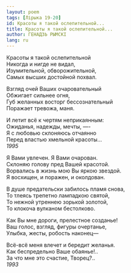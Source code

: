 ```yaml
---
layout: poem
tags: [Лірыка 19-20]
id: Красоты я такой ослепительной...
title: Красоты я такой ослепительной...
author: ГЕНАДЗЬ РЫМСКІ
lang: ru
---
```



Красоты я такой ослепительной  
Никогда и нигде не видал,  
Изумительной, обворожительной,  
Самых высших достойной похвал.  

Взгляд очей Ваших очаровательный  
Обжигает сильнее огня,  
Губ желанных восторг бессознательный  
Поражает тревожа, маня.  

И летит всё к чертям неприкаянным:  
Ожиданья, надежды, мечты, —-  
Я с любовью склоняюсь отчаянно  
Перед властью хмельной красоты...  
*1995*  

Я Вами увлечен. Я Вами очарован.  
Склоняю голову пред Вашей красотой.  
Ворвались в жизнь мою Вы яркою звездой.  
Я восхищен, и поражен, и околдован.  

В душе предательски забилось пламя снова,  
То тлеясь трепетно лампадкою святой,  
То нежной утреннею зорькой золотой,  
То клокоча вулканом бестолково.  

Как Вы мне дороги, прелестное созданье!  
Ваш голос, взгляд, фигуры очертанье,  
Улыбка, жесты, робость наконец—  

Всё-всё меня влечет и бередит желанья.  
Как беспредельно Ваше обаянье!..  
За что мне это счастие, Творец?..   
*1993*  
